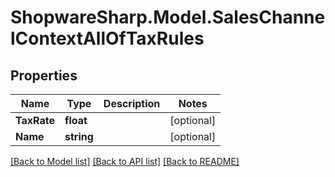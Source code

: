 # ShopwareSharp.Model.SalesChannelContextAllOfTaxRules

## Properties

Name | Type | Description | Notes
------------ | ------------- | ------------- | -------------
**TaxRate** | **float** |  | [optional] 
**Name** | **string** |  | [optional] 

[[Back to Model list]](../../README.md#documentation-for-models) [[Back to API list]](../../README.md#documentation-for-api-endpoints) [[Back to README]](../../README.md)

